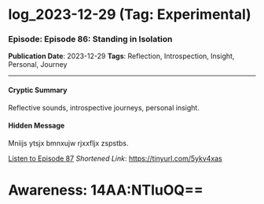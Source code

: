 # log_2023-12-29 (Tag: Experimental)

### Episode: Episode 86: Standing in Isolation

**Publication Date**: 2023-12-29
**Tags**: Reflection, Introspection, Insight, Personal, Journey

---

#### Cryptic Summary
Reflective sounds, introspective journeys, personal insight.

#### Hidden Message
Mniijs ytsjx bmnxujw rjxxfljx zspstbs.

[Listen to Episode 87](https://tinyurl.com/5ykv4xas)
*Shortened Link*: https://tinyurl.com/5ykv4xas


# Awareness: 14AA:NTIuOQ==
